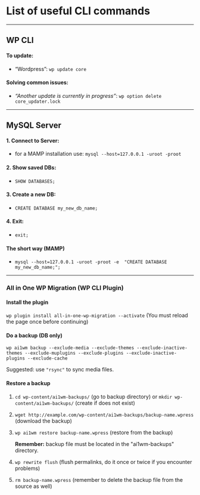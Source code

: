 # List of useful CLI commands

---

## WP CLI

#### To update: 
- “Wordpress”: `wp update core`

#### Solving common issues:
- _“Another update is currently in progress”_: `wp option delete core_updater.lock`

---

## MySQL Server

#### 1. Connect to Server:
- for a MAMP installation use: `mysql --host=127.0.0.1 -uroot -proot`

#### 2. Show saved DBs:
- `SHOW DATABASES;`

#### 3. Create a new DB:
- `CREATE DATABASE my_new_db_name;`

#### 4. Exit:
- `exit;`

#### The short way (MAMP)
- `mysql --host=127.0.0.1 -uroot -proot -e  "CREATE DATABASE my_new_db_name;";`

---

### All in One WP Migration (WP CLI Plugin)

#### Install the plugin

`wp plugin install all-in-one-wp-migration --activate` (You must reload the page once before continuing)

#### Do a backup (DB only)

`wp ai1wm backup --exclude-media --exclude-themes --exclude-inactive-themes --exclude-muplugins --exclude-plugins --exclude-inactive-plugins --exclude-cache`

Suggested: use `"rsync"` to sync media files.

#### Restore a backup

1. `cd wp-content/ai1wm-backups/` (go to backup directory) or `mkdir wp-content/ai1wm-backups/` (create if does not exist)

2. `wget http://example.com/wp-content/ai1wm-backups/backup-name.wpress` (download the backup)

3. `wp ai1wm restore backup-name.wpress` (restore from the backup)
    
    **Remember:** backup file must be located in the "ai1wm-backups" directory.    

4. `wp rewrite flush` (flush permalinks, do it once or twice if you encounter problems)

5. `rm backup-name.wpress` (remember to delete the backup file from the source as well)
